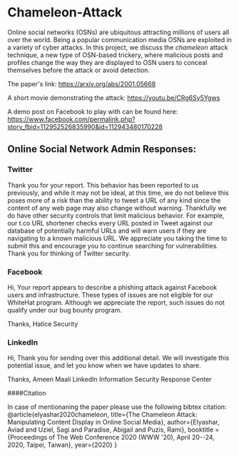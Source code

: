 # Chameleon-Attack

Online social networks (OSNs) are ubiquitous attracting millions of users all over the world. 
Being a popular communication media OSNs are exploited in a variety of cyber attacks. 
In this project, we discuss the *chameleon* attack technique, a new type of OSN-based trickery, where malicious posts and profiles change the way they are displayed to OSN users to conceal themselves before the attack or avoid detection.

The paper's link:
https://arxiv.org/abs/2001.05668

A short movie demonstrating the attack: 
https://youtu.be/CRg6Sy5Ygws

A demo post on Facebook to play with can be found here: https://www.facebook.com/permalink.php?story_fbid=112952526835990&id=112943480170228

## Online Social Network Admin Responses:

### Twitter

Thank you for your report.
This behavior has been reported to us previously, and while it may not be ideal, at this time, we do not believe this poses
more of a risk than the ability to tweet a URL of any kind since the content of any web page may also change without
warning. Thankfully we do have other security controls that limit malicious behavior. For example, our t.co URL
shortener checks every URL posted in Tweet against our database of potentially harmful URLs and will warn users if they
are navigating to a known malicious URL. We appreciate you taking the time to submit this and encourage you to
continue searching for vulnerabilities.
Thank you for thinking of Twitter security.

### Facebook
Hi,
Your report appears to describe a phishing attack against Facebook users and infrastructure. These types of issues are not eligible for our WhiteHat program. 
Although we appreciate the report, such issues do not qualify under our bug bounty program.

Thanks,
Hatice
Security


### LinkedIn
Hi,
Thank you for sending over this additional detail. 
We will investigate this potential issue, and let you know when we have updates to share.

Thanks,
Ameen Maali
LinkedIn Information Security Response Center

####Citation

In case of mentionaning the paper please use the following bibtex citation:
@article{elyashar2020chameleon,
  title={The Chameleon Attack: Manipulating Content Display in Online Social Media},
  author={Elyashar, Aviad and Uziel, Sagi and Paradise, Abigail and Puzis, Rami},
  booktitle = {Proceedings of The Web Conference 2020 (WWW '20), April 20--24, 2020, Taipei, Taiwan},
  year={2020}
}




